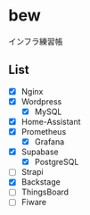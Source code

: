 # bew

インフラ練習帳

## List

- [x] Nginx
- [x] Wordpress
  - [x] MySQL
- [x] Home-Assistant
- [x] Prometheus
  - [x] Grafana
- [x] Supabase
  - [x] PostgreSQL
- [ ] Strapi
- [x] Backstage
- [ ] ThingsBoard
- [ ] Fiware
